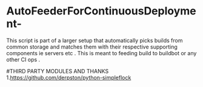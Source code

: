 # AutoFeederForContinuousDeployment-
This script is part of a larger setup that automatically picks builds from common storage and matches them with their respective supporting components ie servers etc . This is meant to feeding build to buildbot or any other CI ops .  

#THIRD PARTY MODULES AND THANKS
1.https://github.com/derpston/python-simpleflock

